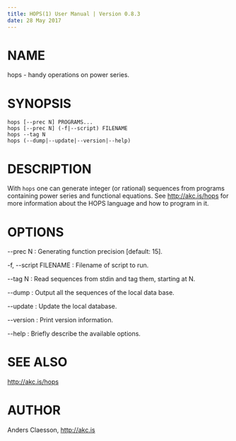 ```yaml
---
title: HOPS(1) User Manual | Version 0.8.3
date: 28 May 2017
---
```


# NAME

hops - handy operations on power series.

# SYNOPSIS

`hops [--prec N] PROGRAMS...`  
`hops [--prec N] (-f|--script) FILENAME`  
`hops --tag N`  
`hops (--dump|--update|--version|--help)`

# DESCRIPTION

With `hops` one can generate integer (or rational) sequences from
programs containing power series and functional equations. See
<http://akc.is/hops> for more information about the HOPS
language and how to program in it.

# OPTIONS

--prec N
:   Generating function precision [default: 15].

-f, --script FILENAME
:   Filename of script to run.

--tag N
:   Read sequences from stdin and tag them, starting at N.

--dump
:   Output all the sequences of the local data base.

--update
:   Update the local database.

--version
:   Print version information.

--help
:   Briefly describe the available options.

# SEE ALSO
<http://akc.is/hops>

# AUTHOR

Anders Claesson, <http://akc.is>
